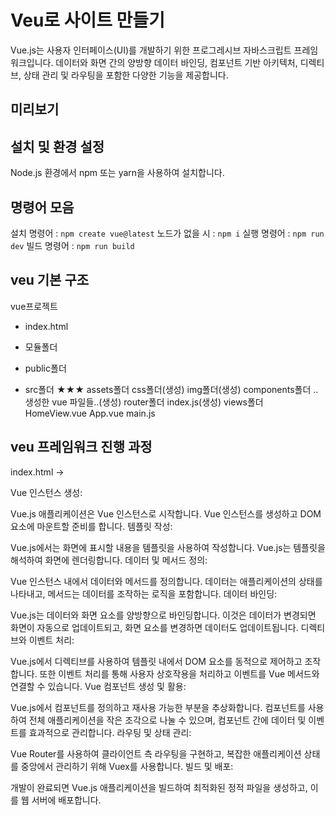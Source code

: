 # Veu로 사이트 만들기
Vue.js는 사용자 인터페이스(UI)를 개발하기 위한 프로그레시브 자바스크립트 프레임워크입니다. 
데이터와 화면 간의 양방향 데이터 바인딩, 컴포넌트 기반 아키텍처, 디렉티브, 상태 관리 및 라우팅을 포함한 다양한 기능을 제공합니다. 


## 미리보기


## 설치 및 환경 설정
Node.js 환경에서 npm 또는 yarn을 사용하여 설치합니다.


## 명령어 모음
설치 명령어 : `npm create vue@latest`
노드가 없을 시 : `npm i`
실행 명령어 : `npm run dev`
빌드 명령어 : `npm run build`


## veu 기본 구조
vue프로젝트
-    index.html

-    모듈폴더
-    public폴더
-    src폴더 ★★★
        assets폴더
            css폴더(생성)
            img폴더(생성)
        components폴더
            ..생성한 vue 파일들..(생성)
        router폴더
            index.js(생성)
        views폴더
            HomeView.vue
        App.vue
        main.js


## veu 프레임워크 진행 과정
index.html -> 






Vue 인스턴스 생성:

Vue.js 애플리케이션은 Vue 인스턴스로 시작합니다. Vue 인스턴스를 생성하고 DOM 요소에 마운트할 준비를 합니다.
템플릿 작성:

Vue.js에서는 화면에 표시할 내용을 템플릿을 사용하여 작성합니다. Vue.js는 템플릿을 해석하여 화면에 렌더링합니다.
데이터 및 메서드 정의:

Vue 인스턴스 내에서 데이터와 메서드를 정의합니다. 데이터는 애플리케이션의 상태를 나타내고, 메서드는 데이터를 조작하는 로직을 포함합니다.
데이터 바인딩:

Vue.js는 데이터와 화면 요소를 양방향으로 바인딩합니다. 이것은 데이터가 변경되면 화면이 자동으로 업데이트되고, 화면 요소를 변경하면 데이터도 업데이트됩니다.
디렉티브와 이벤트 처리:

Vue.js에서 디렉티브를 사용하여 템플릿 내에서 DOM 요소를 동적으로 제어하고 조작합니다. 또한 이벤트 처리를 통해 사용자 상호작용을 처리하고 이벤트를 Vue 메서드와 연결할 수 있습니다.
Vue 컴포넌트 생성 및 활용:

Vue.js에서 컴포넌트를 정의하고 재사용 가능한 부분을 추상화합니다. 컴포넌트를 사용하여 전체 애플리케이션을 작은 조각으로 나눌 수 있으며, 컴포넌트 간에 데이터 및 이벤트를 효과적으로 관리합니다.
라우팅 및 상태 관리:

Vue Router를 사용하여 클라이언트 측 라우팅을 구현하고, 복잡한 애플리케이션 상태를 중앙에서 관리하기 위해 Vuex를 사용합니다.
빌드 및 배포:

개발이 완료되면 Vue.js 애플리케이션을 빌드하여 최적화된 정적 파일을 생성하고, 이를 웹 서버에 배포합니다.